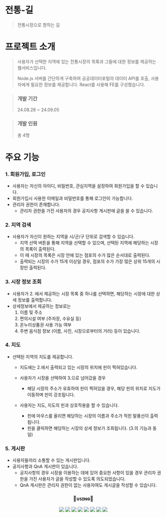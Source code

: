 
# 전통-길
>전통시장으로 향하는 길


# 프로젝트 소개
>사용자가 선택한 지역에 있는 전통시장의 목록과 그들에 대한 정보를 제공하는 웹서비스입니다.
>
>Node.js 서버를 간단하게 구축하여 공공데이터포털의 데이터 API를 호출, 사용자에게 필요한 정보를 제공합니다.
>React를 사용해 FE를 구성했습니다.

> ### 개발 기간
>24.08.28 ~ 24.09.05

> ### 개발 인원
> 총 4명

# 주요 기능

### 1. 회원가입, 로그인
   - 사용자는 자신의 아이디, 비밀번호, 관심지역을 설정하여 회원가입을 할 수 있습니다.
   - 회원가입시 사용한 이메일과 비밀번호를 통해 로그인이 가능합니다.
   - 관리자 권한이 존재합니다.
       - 관리자 권한을 가진 사용자의 경우 공지사항 게시판에 글을 쓸 수 있습니다.

### 2. 지역 검색
   - 사용자가 자신이 원하는 지역을 시/군/구 단위로 검색할 수 있습니다.
       - 지역 선택 버튼을 통해 지역을 선택할 수 있으며, 선택된 지역에 해당하는 시장의 목록이 출력된다.
       - 이 때 시장의 목록은 시장 안에 있는 점포의 수가 많은 순서대로 출력된다.
       - 출력되는 시장의 수가 15개 이상일 경우, 점포의 수가 가장 많은 상위 15개의 시장만 출력된다.

### 3. 시장 정보 조회
  - 사용자가 2. 에서 제공하는 시장 목록 중 하나를 선택하면, 해당하는 시장에 대한 상세 정보를 출력합니다.
  - 상세정보에서 제공하는 정보로는
      1. 이름 및 주소
      2. 편의시설 여부 (주차장, 수유실 등)
      3. 온누리상품권 사용 가능 여부
      4. 주변 음식점 정보 (이름, 사진, 시장으로부터의 거리)
    등이 있습니다.

### 4. 지도
  - 선택된 지역의 지도를 제공합니다.
      - 지도에는 2.에서 출력되고 있는 시장의 위치에 핀이 찍혀있습니다.
      - 사용자가 시장을 선택하여 3.으로 넘어갔을 경우
          - 해당 시장의 주소가 유효하여 핀이 찍혀있을 경우, 해당 핀의 위치로 지도가 이동하며 핀이 강조됩니다.
            
      - 사용자는 지도, 지도의 핀과 상호작용을 할 수 있습니다.
          - 핀에 마우스를 올리면 해당하는 시장의 이름과 주소가 적힌 말풍선이 출력됩니다.
          - 핀을 클릭하면 해당하는 시장의 상세 정보가 조회됩니다. (3.의 기능과 동일)

### 5. 게시판
  - 사용자들끼리 소통할 수 있는 게시판입니다.
  - 공지사항과 QnA 게시판이 있습니다.
      - 공지사항의 경우 시장을 이용하는 데에 있어 중요한 사항이 있을 경우 관리자 권한을 가진 사용자가 글을 작성할 수 있도록 의도되었습니다.
      - QnA 게시판은 관리자 권한이 없는 사용자여도 게시글을 작성할 수 있습니다.


<div align="center"> 

### 🔧ᴜꜱɪɴɢ🔧
<img src="https://img.shields.io/badge/POSTMAN-FF6C37?style=flat-square&logo=postman&logoColor=white"/>
<img src="https://img.shields.io/badge/JAVASCRIPT-FFD95A?style=flat-square&logo=javascript&logoColor=black"/>
<img src="https://img.shields.io/badge/Node.js-43853D?style=flat-square&logo=node.js&logoColor=white" />
<img src="https://img.shields.io/badge/REACT-61DAFB?style=flat-square&logo=react&logoColor=black"/>
<img src="https://img.shields.io/badge/VISUAL%20STUDIO%20CODE-007ACC?style=flat-square&logo=visualstudiocode&logoColor=white"/>
<img src="https://img.shields.io/badge/MYSQL-4479A1?style=flat-square&logo=mysql&logoColor=white"/>
<img src="https://img.shields.io/badge/Amazon_AWS-232F3E?style=flat-square&logo=amazon-aws&logoColor=white" />
<img src="https://img.shields.io/badge/GITHUB-181717?style=flat-square&logo=github&logoColor=white"/>


</div>

